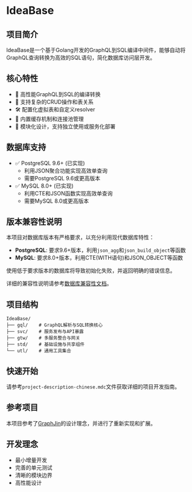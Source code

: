 # IdeaBase

## 项目简介
IdeaBase是一个基于Golang开发的GraphQL到SQL编译中间件，能够自动将GraphQL查询转换为高效的SQL语句，简化数据库访问层开发。

## 核心特性
- 🚀 高性能GraphQL到SQL的编译转换
- 🔄 支持复杂的CRUD操作和表关系
- 🛠️ 配置化虚拟表和自定义resolver
- 💾 内置缓存机制和连接池管理
- 🔌 模块化设计，支持独立使用或服务化部署

## 数据库支持
- ✅ PostgreSQL 9.6+ (已实现)
  - 利用JSON聚合功能实现高效单查询
  - 需要PostgreSQL 9.6或更高版本
- ✅ MySQL 8.0+ (已实现)
  - 利用CTE和JSON函数实现高效单查询
  - 需要MySQL 8.0或更高版本

## 版本兼容性说明
本项目对数据库版本有严格要求，以充分利用现代数据库特性：
- **PostgreSQL**: 要求9.6+版本，利用`json_agg`和`json_build_object`等函数
- **MySQL**: 要求8.0+版本，利用CTE(WITH语句)和JSON_OBJECT等函数

使用低于要求版本的数据库将导致初始化失败，并返回明确的错误信息。

详细的兼容性说明请参考[数据库兼容性文档](doc/database-compatibility.md)。

## 项目结构
```
IdeaBase/
├── gql/    # GraphQL解析与SQL转换核心
├── svc/    # 服务发布与API暴露
├── gtw/    # 多服务整合与网关
├── std/    # 基础设施与共享组件
└── utl/    # 通用工具集合
```

## 快速开始
请参考`project-description-chinese.mdc`文件获取详细的项目开发指南。

## 参考项目
本项目参考了[GraphJin](https://github.com/dosco/graphjin)的设计理念，并进行了重新实现和扩展。

## 开发理念
- 最小增量开发
- 完善的单元测试
- 清晰的模块边界
- 高性能设计